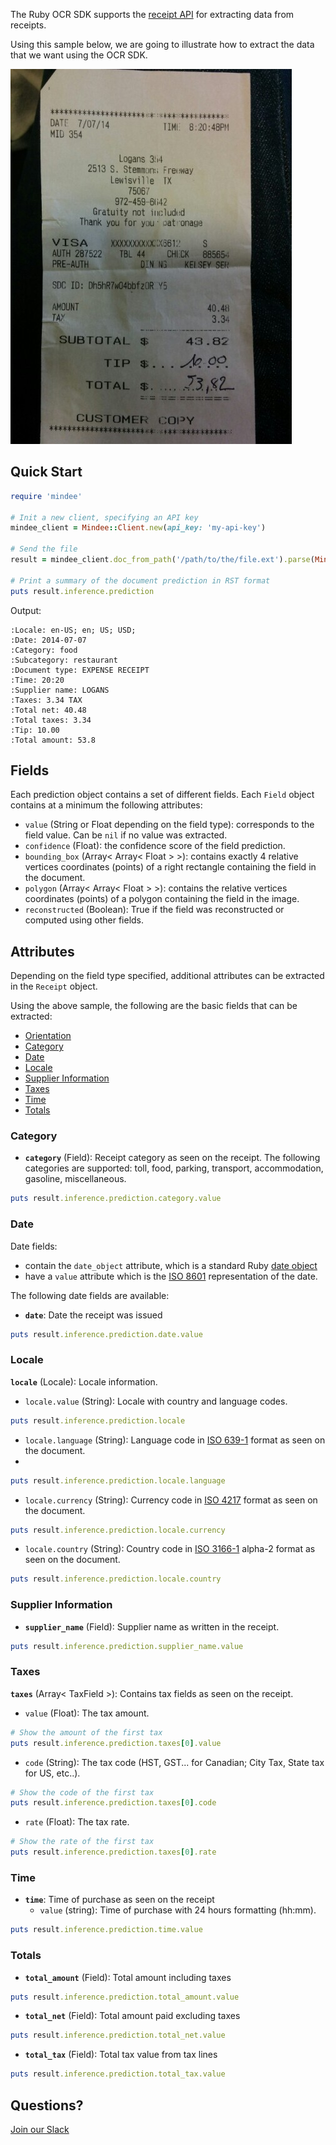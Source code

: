 The Ruby  OCR SDK supports the [receipt API](https://developers.mindee.com/docs/receipt-ocr) for extracting data from receipts.

Using this sample below, we are going to illustrate how to extract the data that we want using the OCR SDK.

![sample receipt](https://raw.githubusercontent.com/mindee/client-lib-test-data/main/receipt/receipt-with-tip.jpg)

## Quick Start
```ruby
require 'mindee'

# Init a new client, specifying an API key
mindee_client = Mindee::Client.new(api_key: 'my-api-key')

# Send the file
result = mindee_client.doc_from_path('/path/to/the/file.ext').parse(Mindee::Prediction::ReceiptV4)

# Print a summary of the document prediction in RST format
puts result.inference.prediction
```

Output:
```
:Locale: en-US; en; US; USD;
:Date: 2014-07-07
:Category: food
:Subcategory: restaurant
:Document type: EXPENSE RECEIPT
:Time: 20:20
:Supplier name: LOGANS
:Taxes: 3.34 TAX
:Total net: 40.48
:Total taxes: 3.34
:Tip: 10.00
:Total amount: 53.8
```

## Fields
Each prediction object contains a set of different fields.
Each `Field` object contains at a minimum the following attributes:

* `value` (String or Float depending on the field type): corresponds to the field value. Can be `nil` if no value was extracted.
* `confidence` (Float): the confidence score of the field prediction.
* `bounding_box` (Array< Array< Float > >): contains exactly 4 relative vertices coordinates (points) of a right rectangle containing the field in the document.
* `polygon` (Array< Array< Float > >): contains the relative vertices coordinates (points) of a polygon containing the field in the image.
* `reconstructed` (Boolean): True if the field was reconstructed or computed using other fields.


## Attributes
Depending on the field type specified, additional attributes can be extracted in the `Receipt` object.

Using the above sample, the following are the basic fields that can be extracted:

- [Orientation](#orientation)
- [Category](#category)
- [Date](#date)
- [Locale](#locale)
- [Supplier Information](#supplier-information)
- [Taxes](#taxes)
- [Time](#time)
- [Totals](#totals)


### Category
* **`category`** (Field): Receipt category as seen on the receipt.
  The following categories are supported: toll, food, parking, transport, accommodation, gasoline, miscellaneous.

```ruby
puts result.inference.prediction.category.value
```


### Date
Date fields:

* contain the `date_object` attribute, which is a standard Ruby [date object](https://ruby-doc.org/stdlib-2.7.1/libdoc/date/rdoc/Date.html)
* have a `value` attribute which is the [ISO 8601](https://en.wikipedia.org/wiki/ISO_8601) representation of the date.

The following date fields are available:

* **`date`**: Date the receipt was issued

```ruby
puts result.inference.prediction.date.value
```


### Locale
**`locale`** (Locale): Locale information.

* `locale.value` (String): Locale with country and language codes.
```ruby
puts result.inference.prediction.locale
```

* `locale.language` (String): Language code in [ISO 639-1](https://en.wikipedia.org/wiki/ISO_639-1) format as seen on the document.
* 
```ruby
puts result.inference.prediction.locale.language
```

* `locale.currency` (String): Currency code in [ISO 4217](https://en.wikipedia.org/wiki/ISO_4217) format as seen on the document.

```ruby
puts result.inference.prediction.locale.currency
```

* `locale.country` (String): Country code in [ISO 3166-1](https://en.wikipedia.org/wiki/ISO_3166-1) alpha-2 format as seen on the document.

```ruby
puts result.inference.prediction.locale.country
```

### Supplier Information
* **`supplier_name`** (Field): Supplier name as written in the receipt.

```ruby
puts result.inference.prediction.supplier_name.value
```


### Taxes
**`taxes`** (Array< TaxField >): Contains tax fields as seen on the receipt.

* `value` (Float): The tax amount.
```ruby
# Show the amount of the first tax
puts result.inference.prediction.taxes[0].value
```

* `code` (String): The tax code (HST, GST... for Canadian; City Tax, State tax for US, etc..).
```ruby
# Show the code of the first tax
puts result.inference.prediction.taxes[0].code
```

* `rate` (Float): The tax rate.
```ruby
# Show the rate of the first tax
puts result.inference.prediction.taxes[0].rate
```

### Time
* **`time`**: Time of purchase as seen on the receipt
    * `value` (string): Time of purchase with 24 hours formatting (hh:mm).

```ruby
puts result.inference.prediction.time.value
```

### Totals
* **`total_amount`** (Field): Total amount including taxes

```ruby
puts result.inference.prediction.total_amount.value
```

* **`total_net`** (Field): Total amount paid excluding taxes

```ruby
puts result.inference.prediction.total_net.value
```

* **`total_tax`** (Field): Total tax value from tax lines

```ruby
puts result.inference.prediction.total_tax.value
```

## Questions?
[Join our Slack](https://join.slack.com/t/mindee-community/shared_invite/zt-1jv6nawjq-FDgFcF2T5CmMmRpl9LLptw)
